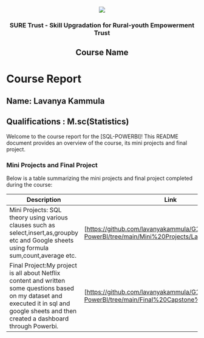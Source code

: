 <!-- PROJECT LOGO -->
<br />

<div align="center">
   <img src='https://user-images.githubusercontent.com/73131499/166115643-d3187f47-d38f-41b2-ae42-5ecbbc60de14.png' />


<h3 align="center">SURE Trust - Skill Upgradation for Rural-youth Empowerment Trust</h3>
  <h2>Course Name</h2>
</div>

# Course Report

## Name: Lavanya Kammula

## Qualifications : M.sc(Statistics)

Welcome to the course report for the [SQL-POWERBI]! This README document provides an overview of the course, its mini projects and final project.

### Mini Projects and Final Project

Below is a table summarizing the mini projects and final project completed during the course:

| Description                               | Link                                    |
|-------------------------------------------|-----------------------------------------|
| Mini Projects: SQL theory using various clauses such as select,insert,as,groupby etc and Google sheets using formula sum,count,average etc.     | [https://github.com/lavanyakammula/G12_SQL-PowerBI/tree/main/Mini%20Projects/Lavanya]                       |
| Final Project:My project is all about Netflix content and written some questions based on my dataset and executed it in sql and google sheets and then created a dashboard through Powerbi.   | [https://github.com/lavanyakammula/G12_SQL-PowerBI/tree/main/Final%20Capstone%20Project/Lavanya]                        |
